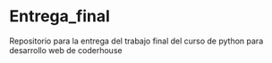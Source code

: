 # Entrega_final
Repositorio para la entrega del trabajo final del curso de python para desarrollo web de coderhouse
